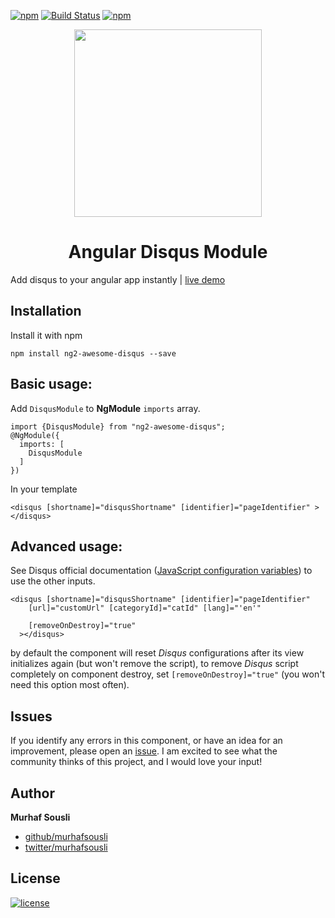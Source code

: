 [![npm](https://img.shields.io/npm/v/ng2-awesome-disqus.svg?maxAge=2592000?style=plastic)](https://github.com/MurhafSousli/ng2-awesome-disqus) [![Build Status](https://travis-ci.org/MurhafSousli/ng2-disqus.svg?branch=master)](https://travis-ci.org/MurhafSousli/ng2-disqus) [![npm](https://img.shields.io/npm/dt/ng2-awesome-disqus.svg?maxAge=2592000?style=plastic)](https://www.npmjs.com/package/ng2-awesome-disqus)

<p align="center">
  <img height="300px" width="300px" style="text-align: center;" src="https://cdn.rawgit.com/MurhafSousli/ng2-disqus/master/assets/logo.svg">
  <h1 align="center">Angular Disqus Module</h1>
</p>

Add disqus to your angular app instantly | [live demo](https://murhafsousli.github.io/ng2-disqus/)

## Installation

Install it with npm

`npm install ng2-awesome-disqus --save`

## Basic usage:

Add `DisqusModule` to **NgModule** `imports` array.

```
import {DisqusModule} from "ng2-awesome-disqus";
@NgModule({
  imports: [
    DisqusModule
  ]
})
```
In your template

```
<disqus [shortname]="disqusShortname" [identifier]="pageIdentifier" ></disqus>
```

## Advanced usage:

See Disqus official documentation ([JavaScript configuration variables](https://help.disqus.com/customer/portal/articles/472098-javascript-configuration-variables)) to use the other inputs.

```
<disqus [shortname]="disqusShortname" [identifier]="pageIdentifier" 
    [url]="customUrl" [categoryId]="catId" [lang]="'en'"
      
    [removeOnDestroy]="true"
  ></disqus>
```
 by default the component will reset *Disqus* configurations after its view initializes again (but won't remove the script), to remove *Disqus* script completely on component destroy,
      set `[removeOnDestroy]="true"` (you won't need this option most often).

## Issues


If you identify any errors in this component, or have an idea for an improvement, please open an [issue](https://github.com/MurhafSousli/ng2-awesome-disqus/issues). I am excited to see what the community thinks of this project, and I would love your input!

## Author

 **Murhaf Sousli**

 - [github/murhafsousli](https://github.com/MurhafSousli)
 - [twitter/murhafsousli](https://twitter.com/MurhafSousli)

## License

[![license](https://img.shields.io/github/license/mashape/apistatus.svg?maxAge=2592000)](/LICENSE)